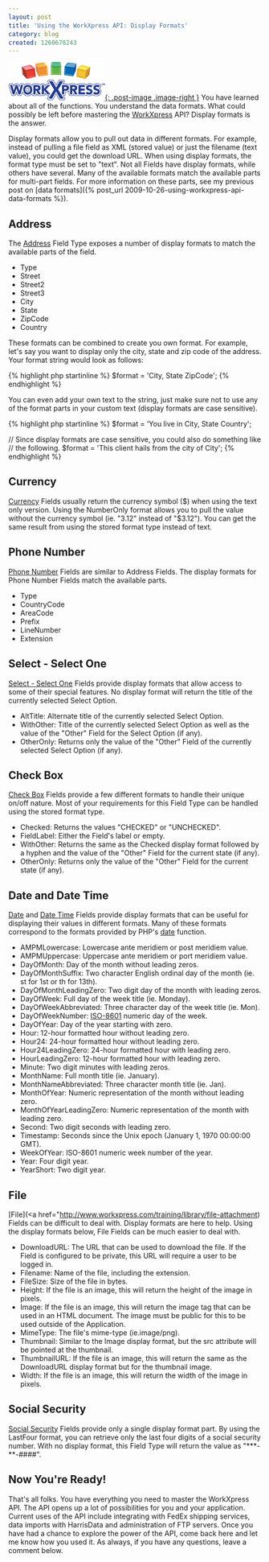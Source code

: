 ```yaml
---
layout: post
title: 'Using the WorkXpress API: Display Formats'
category: blog
created: 1260678243
---
```

[![WorkXpress](/assets/images/workxpress-logo.png){: .post-image .image-right }](http://www.workxpress.com)
You have learned about all of the functions. You understand the data formats.
What could possibly be left before mastering the
[WorkXpress](http://www.workxpress.com) API? Display formats is the answer.

Display formats allow you to pull out data in different formats. For example,
instead of pulling a file field as XML (stored value) or just the filename (text
value), you could get the download URL. When using display formats, the format
type must be set to "text". Not all Fields have display formats, while others
have several. Many of the available formats match the available parts for
multi-part fields. For more information on these parts, see my previous post on
[data formats]({% post_url 2009-10-26-using-workxpress-api-data-formats %}).

## Address
The [Address](http://www.workxpress.com/training/library/address) Field Type
exposes a number of display formats to match the available parts of the field.

*	Type
*	Street
*	Street2
*	Street3
*	City
*	State
*	ZipCode
*	Country

These formats can be combined to create you own format. For example, let's say
you want to display only the city, state and zip code of the address. Your
format string would look as follows:

{% highlight php startinline %}
$format = 'City, State ZipCode';
{% endhighlight %}

You can even add your own text to the string, just make sure not to use any of
the format parts in your custom text (display formats are case sensitive).

{% highlight php startinline %}
$format = 'You live in City, State Country';

// Since display formats are case sensitive, you could also do something like
// the following.
$format = 'This client hails from the city of City';
{% endhighlight %}

## Currency
[Currency](http://www.workxpress.com/training/library/currency-us) Fields
usually return the currency symbol ($) when using the text only version. Using
the NumberOnly format allows you to pull the value without the currency symbol
(ie. "3.12" instead of "$3.12"). You can get the same result from using the
stored format type instead of text.

## Phone Number
[Phone Number](http://www.workxpress.com/training/library/phone-number) Fields
are similar to Address Fields. The display formats for Phone Number Fields match
the available parts.

*	Type
*	CountryCode
*	AreaCode
*	Prefix
*	LineNumber
*	Extension

## Select - Select One
[Select - Select One](http://www.workxpress.com/training/library/select-one)
Fields provide display formats that allow access to some of their special
features. No display format will return the title of the currently selected
Select Option.

*	AltTitle: Alternate title of the currently selected Select Option.
*	WithOther: Title of the currently selected Select Option as well as the value
of the "Other" Field for the Select Option (if any).
*	OtherOnly: Returns only the value of the "Other" Field of the currently
selected Select Option (if any).

## Check Box
[Check Box](http://www.workxpress.com/training/library/checkbox) Fields provide
a few different formats to handle their unique on/off nature. Most of your
requirements for this Field Type can be handled using the stored format type.

*	Checked: Returns the values "CHECKED" or "UNCHECKED".
*	FieldLabel: Either the Field's label or empty.
*	WithOther: Returns the same as the Checked display format followed by a hyphen and the value of the "Other" Field for the current state (if any).
*	OtherOnly: Returns only the value of the "Other" Field for the current state (if any).

## Date and Date Time
[Date](http://www.workxpress.com/training/library/date) and
[Date Time](http://www.workxpress.com/training/library/date-and-time) Fields
provide display formats that can be useful for displaying their values in
different formats. Many of these formats correspond to the formats provided by
PHP's [date](http://us.php.net/manual/en/function.date.php) function.

*	AMPMLowercase: Lowercase ante meridiem or post meridiem value.
*	AMPMUppercase: Uppercase ante meridiem or port meridiem value.
*	DayOfMonth: Day of the month without leading zeros.
*	DayOfMonthSuffix: Two character English ordinal day of the month (ie. st for 1st or th for 13th).
*	DayOfMonthLeadingZero: Two digit day of the month with leading zeros.
*	DayOfWeek: Full day of the week title (ie. Monday).
*	DayOfWeekAbbreviated: Three character day of the week title (ie. Mon).
*	DayOfWeekNumber: <a href="http://en.wikipedia.org/wiki/ISO-8601#Week_dates">ISO-8601</a> numeric day of the week.
*	DayOfYear: Day of the year starting with zero.
*	Hour: 12-hour formatted hour without leading zero.
*	Hour24: 24-hour formatted hour without leading zero.
*	Hour24LeadingZero: 24-hour formatted hour with leading zero.
*	HourLeadingZero: 12-hour formatted hour with leading zero.
*	Minute: Two digit minutes with leading zeros.
*	MonthName: Full month title (ie. January).
*	MonthNameAbbreviated: Three character month title (ie. Jan).
*	MonthOfYear: Numeric representation of the month without leading zero.
*	MonthOfYearLeadingZero: Numeric representation of the month with leading zero.
*	Second: Two digit seconds with leading zero.
*	Timestamp: Seconds since the Unix epoch (January 1, 1970 00:00:00 GMT).
*	WeekOfYear: ISO-8601 numeric week number of the year.
*	Year: Four digit year.
*	YearShort: Two digit year.

## File
[File](<a href="http://www.workxpress.com/training/library/file-attachment)
Fields can be difficult to deal with. Display formats are here to help. Using
the display formats below, File Fields can be much easier to deal with.

*	DownloadURL: The URL that can be used to download the file. If the Field is
configured to be private, this URL will require a user to be logged in.
*	Filename: Name of the file, including the extension.
*	FileSize: Size of the file in bytes.
*	Height: If the file is an image, this will return the height of the image in
pixels.
*	Image: If the file is an image, this will return the image tag that can be
used in an HTML document. The image must be public for this to be used outside
of the Application.
*	MimeType: The file's mime-type (ie.image/png).
*	Thumbnail: Similar to the Image display format, but the src attribute will be
pointed at the thumbnail.
*	ThumbnailURL: If the file is an image, this will return the same as the
DownloadURL display format but for the thumbnail image.
*	Width: If the file is an image, this will return the width of the image in
pixels.

## Social Security
[Social Security](http://www.workxpress.com/training/library/social-security-number)
Fields provide only a single display format part. By using the LastFour format,
you can retrieve only the last four digits of a social security number. With no
display format, this Field Type will return the value as "\*\*\*-\*\*-####".

## Now You're Ready!
That's all folks. You have everything you need to master the WorkXpress API. The
API opens up a lot of possibilities for you and your application. Current uses
of the API include integrating with FedEx shipping services, data imports with
HarrisData and administration of FTP servers. Once you have had a chance to
explore the power of the API, come back here and let me know how you used it. As
always, if you have any questions, leave a comment below.
